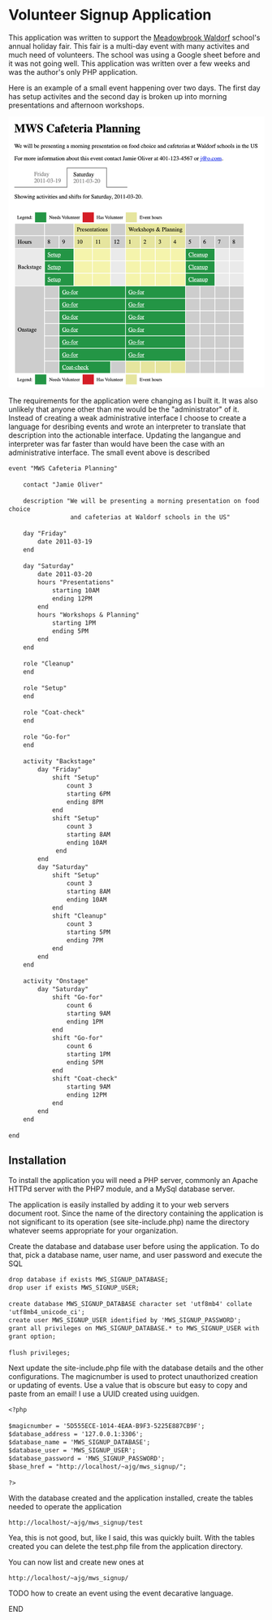 # Volunteer Signup Application

This application was written to support the [Meadowbrook Waldorf](https://www.meadowbrookschool.com/) school's annual holiday fair. This fair is a multi-day event with many activites and much need of volunteers. The school was using a Google sheet before and it was not going well. This application was written over a few weeks and was the author's only PHP application.

Here is an example of a small event happening over two days. The first day has setup activites and the second day is broken up into morning presentations and afternoon workshops.

![Example Signup](example-1.png)

The requirements for the application were changing as I built it. It was also unlikely that anyone other than me would be the "administrator" of it. Instead of creating a weak administrative interface I choose to create a language for desribing events and wrote an interpreter to translate that description into the actionable interface. Updating the langangue and interpreter was far faster than would have been the case with an administrative interface. The small event above is described

	event "MWS Cafeteria Planning"

	    contact "Jamie Oliver"
    
	    description "We will be presenting a morning presentation on food choice 
	                 and cafeterias at Waldorf schools in the US"
    
	    day "Friday"
	        date 2011-03-19
	    end
    
	    day "Saturday"
	        date 2011-03-20
	        hours "Presentations"
	            starting 10AM
	            ending 12PM
	        end
	        hours "Workshops & Planning"
	            starting 1PM
	            ending 5PM
	        end
	    end
    
	    role "Cleanup"
	    end
    
	    role "Setup"
	    end
    
	    role "Coat-check"
	    end
    
	    role "Go-for"
	    end
    
	    activity "Backstage"
	        day "Friday"
	            shift "Setup"
	                count 3
	                starting 6PM
	                ending 8PM
	            end
	            shift "Setup"
	                count 3
	                starting 8AM
	                ending 10AM
	             end
	        end
	        day "Saturday"
	            shift "Setup"
	                count 3
	                starting 8AM
	                ending 10AM
	            end
	            shift "Cleanup"
	                count 3
	                starting 5PM
	                ending 7PM
	            end
	        end
	    end

	    activity "Onstage"
	        day "Saturday"
	            shift "Go-for"
	                count 6
	                starting 9AM
	                ending 1PM
	            end
	            shift "Go-for"
	                count 6
	                starting 1PM
	                ending 5PM
	            end
	            shift "Coat-check"
	                starting 9AM
	                ending 12PM
	            end
	        end
	    end
    
	end

## Installation

To install the application you will need a PHP server, commonly an Apache HTTPd server with the PHP7 module, and a MySql database server.

The application is easily installed by adding it to your web servers document root. Since the name of the directory containing the application is not significant to its operation (see site-include.php) name the directory whatever seems appropriate for your organization.

Create the database and database user before using the application. To do that, pick a database name, user name, and user password and execute the SQL 

	drop database if exists MWS_SIGNUP_DATABASE;
	drop user if exists MWS_SIGNUP_USER;

	create database MWS_SIGNUP_DATABASE character set 'utf8mb4' collate 'utf8mb4_unicode_ci';
	create user MWS_SIGNUP_USER identified by 'MWS_SIGNUP_PASSWORD';
	grant all privileges on MWS_SIGNUP_DATABASE.* to MWS_SIGNUP_USER with grant option;

	flush privileges;

Next update the site-include.php file with the database details and the other configurations. The magicnumber is used to protect unauthorized creation or updating of events. Use a value that is obscure but easy to copy and paste from an email! I use a UUID created using uuidgen.

	<?php

	$magicnumber = '5D555ECE-1014-4EAA-B9F3-5225E887CB9F';
	$database_address = '127.0.0.1:3306';
	$database_name = 'MWS_SIGNUP_DATABASE';
	$database_user = 'MWS_SIGNUP_USER';
	$database_password = 'MWS_SIGNUP_PASSWORD';
	$base_href = "http://localhost/~ajg/mws_signup/";

	?>

With the database created and the application installed, create the tables needed to operate the application

	http://localhost/~ajg/mws_signup/test

Yea, this is not good, but, like I said, this was quickly built. With the tables created you can delete the test.php file from the application directory.

You can now list and create new ones at

	http://localhost/~ajg/mws_signup/
	
TODO how to create an event using the event decarative language.

END
